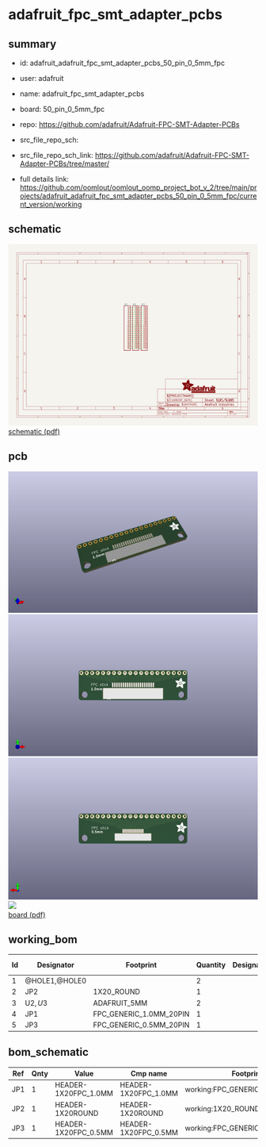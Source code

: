 # adafruit_fpc_smt_adapter_pcbs
 
## summary 
* id: adafruit_adafruit_fpc_smt_adapter_pcbs_50_pin_0_5mm_fpc
* user: adafruit
* name: adafruit_fpc_smt_adapter_pcbs
* board: 50_pin_0_5mm_fpc
* repo: https://github.com/adafruit/Adafruit-FPC-SMT-Adapter-PCBs



* src_file_repo_sch: 
* src_file_repo_sch_link: https://github.com/adafruit/Adafruit-FPC-SMT-Adapter-PCBs/tree/master/
* full details link: https://github.com/oomlout/oomlout_oomp_project_bot_v_2/tree/main/projects/adafruit_adafruit_fpc_smt_adapter_pcbs_50_pin_0_5mm_fpc/current_version/working  

## schematic  
![](working_schematic_600.png)  
[schematic (pdf)](working_schematic.pdf)  

## pcb  
![](working_3d_600.png) 
![](working_3d_front_600.png)  
![](working_3d_back_600.png)  
![](working_600.png)  
[board (pdf)](working.pdf)  

## working_bom
| Id | Designator | Footprint | Quantity | Designation | Supplier and ref |  | None | 
| --- | --- | --- | --- | --- | --- | --- | --- | 
| 1 | @HOLE1,@HOLE0 |  | 2 |  |  |  | [''] | 
| 2 | JP2 | 1X20_ROUND | 1 |  |  |  | [''] | 
| 3 | U$2,U$3 | ADAFRUIT_5MM | 2 |  |  |  | [''] | 
| 4 | JP1 | FPC_GENERIC_1.0MM_20PIN | 1 |  |  |  | [''] | 
| 5 | JP3 | FPC_GENERIC_0.5MM_20PIN | 1 |  |  |  | [''] | 


## bom_schematic
| Ref | Qnty | Value | Cmp name | Footprint | Description | Vendor | DNP | 
| --- | --- | --- | --- | --- | --- | --- | --- | 
| JP1 | 1 | HEADER-1X20FPC_1.0MM | HEADER-1X20FPC_1.0MM | working:FPC_GENERIC_1.0MM_20PIN |  |  |  | 
| JP2 | 1 | HEADER-1X20ROUND | HEADER-1X20ROUND | working:1X20_ROUND |  |  |  | 
| JP3 | 1 | HEADER-1X20FPC_0.5MM | HEADER-1X20FPC_0.5MM | working:FPC_GENERIC_0.5MM_20PIN |  |  |  | 



